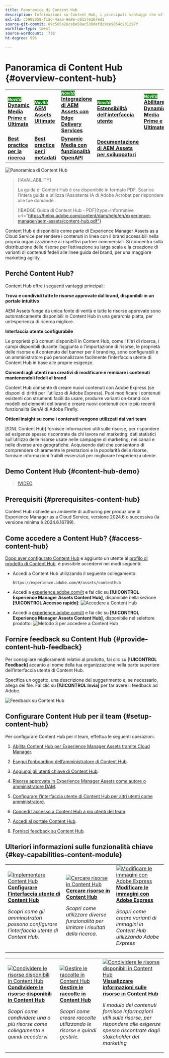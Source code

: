```yaml
---
title: Panoramica di Content Hub
description: Informazioni su Content Hub, i principali vantaggi che offre, come accedervi e come fornire un feedback sulle opzioni disponibili.
exl-id: c5908058-f1ad-4aaa-9e8e-c0157e107ed1
source-git-commit: 89c565a28cabe50ac539defd29ce9054c231297f
workflow-type: tm+mt
source-wordcount: '736'
ht-degree: 99%

---
```


# Panoramica di Content Hub {#overview-content-hub}

<table>
    <tr>
        <td>
            <sup style= "background-color:#008000; color:#FFFFFF; font-weight:bold"><i>Novità</i></sup> <a href="/help/assets/dynamic-media/dm-prime-ultimate.md"><b>Dynamic Media Prime e Ultimate</b></a>
        </td>
        <td>
            <sup style= "background-color:#008000; color:#FFFFFF; font-weight:bold"><i>Novità</i></sup> <a href="/help/assets/assets-ultimate-overview.md"><b>AEM Assets Ultimate</b></a>
        </td>
        <td>
            <sup style= "background-color:#008000; color:#FFFFFF; font-weight:bold"><i>Novità</i></sup> <a href="/help/assets/integrate-aem-assets-edge-delivery-services.md"><b>Integrazione di AEM Assets con Edge Delivery Services</b></a>
        </td>
        <td>
            <sup style= "background-color:#008000; color:#FFFFFF; font-weight:bold"><i>Novità</i></sup> <a href="/help/assets/aem-assets-view-ui-extensibility.md"><b>Estensibilità dell’interfaccia utente</b></a>
        </td>
          <td>
            <sup style= "background-color:#008000; color:#FFFFFF; font-weight:bold"><i>Novità</i></sup> <a href="/help/assets/dynamic-media/enable-dynamic-media-prime-and-ultimate.md"><b>Abilitare Dynamic Media Prime e Ultimate</b></a>
        </td>
    </tr>
    <tr>
        <td>
            <a href="/help/assets/search-best-practices.md"><b>Best practice per la ricerca</b></a>
        </td>
        <td>
            <a href="/help/assets/metadata-best-practices.md"><b>Best practice per i metadati</b></a>
        </td>
        <td>
            <a href="/help/assets/dynamic-media-open-apis-overview.md"><b>Dynamic Media con funzionalità OpenAPI</b></a>
        </td>
        <td>
            <a href="https://developer.adobe.com/experience-cloud/experience-manager-apis/"><b>Documentazione di AEM Assets per sviluppatori</b></a>
        </td>
    </tr>
</table>

![Panoramica di Content Hub](assets/content-hub-overview.png)

>[!AVAILABILITY]
>
>La guida di Content Hub è ora disponibile in formato PDF. Scarica l’intera guida e utilizza l’Assistente IA di Adobe Acrobat per rispondere alle tue domande.
>
>[!BADGE Guida di Content Hub - PDF]{type=Informative url="https://helpx.adobe.com/content/dam/help/en/experience-manager/aem-assets/content-hub.pdf"}

Content Hub è disponibile come parte di Experience Manager Assets as a Cloud Service per rendere i contenuti in linea con il brand accessibili nella propria organizzazione e ai rispettivi partner commerciali. Si concentra sulla distribuzione delle risorse per l’attivazione su larga scala e la creazione di varianti di contenuti fedeli alle linee guida del brand, per una maggiore marketing agility.

## Perché Content Hub?

Content Hub offre i seguenti vantaggi principali:

**Trova e condividi tutte le risorse approvate dal brand, disponibili in un portale intuitivo**

AEM Assets funge da unica fonte di verità e tutte le risorse approvate sono automaticamente disponibili in Content Hub in una gerarchia piatta, per un’esperienza di ricerca migliore.

**Interfaccia utente configurabile**

Le proprietà più comuni disponibili in Content Hub, come i filtri di ricerca, i campi disponibili durante l’aggiunta o l’importazione di risorse, le proprietà delle risorse e il contenuto del banner per il branding, sono configurabili e un amministratore può personalizzare facilmente l’interfaccia utente di Content Hub in base alle proprie esigenze.

**Consenti agli utenti non creativi di modificare e remixare i contenuti mantenendoli fedeli al brand**

Content Hub consente di creare nuovi contenuti con Adobe Express (se disponi di diritti per l’utilizzo di Adobe Express). Puoi modificare i contenuti esistenti con strumenti facili da usare, produrre varianti on-brand con modelli ed elementi del brand e creare nuovi contenuti con le più recenti funzionalità GenAI di Adobe Firefly.

**Ottieni insight su come i contenuti vengono utilizzati dai vari team**

[!DNL Content Hub] fornisce informazioni utili sulle risorse, per rispondere ad esigenze spesso riscontrate da chi lavora nel marketing: dati statistici sull’utilizzo delle risorse usate nelle campagne di marketing, nei canali e nelle diverse aree geografiche. Acquisendo dati che consentono di comprendere chiaramente le prestazioni e la popolarità delle risorse, fornisce informazioni fruibili essenziali per migliorare l’esperienza utente.

## Demo Content Hub {#content-hub-demo}

>[!VIDEO](https://video.tv.adobe.com/v/3459544)

## Prerequisiti {#prerequisites-content-hub}

Content Hub richiede un ambiente di authoring per produzione di Experience Manager as a Cloud Service, versione 2024.6 o successiva (la versione minima è 2024.6.16799).

## Come accedere a Content Hub? {#access-content-hub}

[Dopo aver configurato Content Hub](/help/assets/deploy-content-hub.md) e aggiunto un utente al [profilo di prodotto di Content Hub](/help/assets/deploy-content-hub.md#content-hub-instance-product-profile), è possibile accedervi nei modi seguenti:

* Accedi a Content Hub utilizzando il seguente collegamento:

  `https://experience.adobe.com/#/assets/contenthub`

* Accedi a [experience.adobe.com/it](https://auth.services.adobe.com/it_IT/index.html?callback=https%3A%2F%2Fims-na1.adobelogin.com%2Fims%2Fadobeid%2Fexc_app%2FAdobeID%2Ftoken%3Fredirect_uri%3Dhttps%253A%252F%252Fexperience.adobe.com%252F%2523old_hash%253Dold_hash%253D%252523%25252F%2526from_ims%253Dtrue%253Fclient_id%253Dexc_app%2526api%253Dauthorize%2526scope%253Dab.manage%252Caccount_cluster.read%252Cadditional_info%252Cadditional_info.job_function%252Cadditional_info.projectedProductContext%252Cadditional_info.roles%252CAdobeID%252Cadobeio.appregistry.read%252Cadobeio_api%252Caudiencemanager_api%252Ccreative_cloud%252Cmps%252Copenid%252Corg.read%252Cpps.read%252Cread_organizations%252Cread_pc%252Cread_pc.acp%252Cread_pc.dma_tartan%252Csession%26state%3D%257B%2522jslibver%2522%253A%2522v2-v0.31.0-2-g1e8a8a8%2522%252C%2522nonce%2522%253A%25222316022399331147%2522%257D%26code_challenge_method%3Dplain%26use_ms_for_expiry%3Dtrue&amp;client_id=exc_app&amp;scope=ab.manage%2Caccount_cluster.read%2Cadditional_info%2Cadditional_info.job_function%2Cadditional_info.projectedProductContext%2Cadditional_info.roles%2CAdobeID%2Cadobeio.appregistry.read%2Cadobeio_api%2Caudiencemanager_api%2Ccreative_cloud%2Cmps%2Copenid%2Corg.read%2Cpps.read%2Cread_organizations%2Cread_pc%2Cread_pc.acp%2Cread_pc.dma_tartan%2Csession&amp;state=%7B%22jslibver%22%3A%22v2-v0.31.0-2-g1e8a8a8%22%2C%22nonce%22%3A%222316022399331147%22%7D&amp;relay=64da7fa8-cd9e-47cf-9892-7f3ef3092f8c&amp;locale=en_GB&amp;flow_type=token&amp;dctx_id=v%3A2%2Cs%2Cf%2Cb8e64530-b013-11ee-a6c1-e721bdec0171&amp;idp_flow_type=login&amp;response_type=token&amp;profile_filter=%7B%22findFirst%22%3Atrue%2C+%22fallbackToAA%22%3Atrue%2C+%22preferForwardProfile%22%3Atrue%2C+%22searchEntireCluster%22%3Atrue%7D%3B+isOwnedByOrg%28%2776B329395DF155D60A495E2C%40AdobeOrg%27%29&amp;code_challenge_method=plain&amp;redirect_uri=https%3A%2F%2Fexperience.adobe.com%2F%23old_hash%3Dold_hash%3D%2523%252F%26from_ims%3Dtrue%3Fclient_id%3Dexc_app%26api%3Dauthorize%26scope%3Dab.manage%2Caccount_cluster.read%2Cadditional_info%2Cadditional_info.job_function%2Cadditional_info.projectedProductContext%2Cadditional_info.roles%2CAdobeID%2Cadobeio.appregistry.read%2Cadobeio_api%2Caudiencemanager_api%2Ccreative_cloud%2Cmps%2Copenid%2Corg.read%2Cpps.read%2Cread_organizations%2Cread_pc%2Cread_pc.acp%2Cread_pc.dma_tartan%2Csession&amp;use_ms_for_expiry=true#/) e fai clic su **[!UICONTROL Experience Manager Assets Content Hub]**, disponibile nella sezione **[!UICONTROL Accesso rapido]**:
  ![Accedere a Content Hub](assets/access-content-hub.png)

* Accedi a [experience.adobe.com/it](https://auth.services.adobe.com/it_IT/index.html?callback=https%3A%2F%2Fims-na1.adobelogin.com%2Fims%2Fadobeid%2Fexc_app%2FAdobeID%2Ftoken%3Fredirect_uri%3Dhttps%253A%252F%252Fexperience.adobe.com%252F%2523old_hash%253Dold_hash%253D%252523%25252F%2526from_ims%253Dtrue%253Fclient_id%253Dexc_app%2526api%253Dauthorize%2526scope%253Dab.manage%252Caccount_cluster.read%252Cadditional_info%252Cadditional_info.job_function%252Cadditional_info.projectedProductContext%252Cadditional_info.roles%252CAdobeID%252Cadobeio.appregistry.read%252Cadobeio_api%252Caudiencemanager_api%252Ccreative_cloud%252Cmps%252Copenid%252Corg.read%252Cpps.read%252Cread_organizations%252Cread_pc%252Cread_pc.acp%252Cread_pc.dma_tartan%252Csession%26state%3D%257B%2522jslibver%2522%253A%2522v2-v0.31.0-2-g1e8a8a8%2522%252C%2522nonce%2522%253A%25222316022399331147%2522%257D%26code_challenge_method%3Dplain%26use_ms_for_expiry%3Dtrue&amp;client_id=exc_app&amp;scope=ab.manage%2Caccount_cluster.read%2Cadditional_info%2Cadditional_info.job_function%2Cadditional_info.projectedProductContext%2Cadditional_info.roles%2CAdobeID%2Cadobeio.appregistry.read%2Cadobeio_api%2Caudiencemanager_api%2Ccreative_cloud%2Cmps%2Copenid%2Corg.read%2Cpps.read%2Cread_organizations%2Cread_pc%2Cread_pc.acp%2Cread_pc.dma_tartan%2Csession&amp;state=%7B%22jslibver%22%3A%22v2-v0.31.0-2-g1e8a8a8%22%2C%22nonce%22%3A%222316022399331147%22%7D&amp;relay=64da7fa8-cd9e-47cf-9892-7f3ef3092f8c&amp;locale=en_GB&amp;flow_type=token&amp;dctx_id=v%3A2%2Cs%2Cf%2Cb8e64530-b013-11ee-a6c1-e721bdec0171&amp;idp_flow_type=login&amp;response_type=token&amp;profile_filter=%7B%22findFirst%22%3Atrue%2C+%22fallbackToAA%22%3Atrue%2C+%22preferForwardProfile%22%3Atrue%2C+%22searchEntireCluster%22%3Atrue%7D%3B+isOwnedByOrg%28%2776B329395DF155D60A495E2C%40AdobeOrg%27%29&amp;code_challenge_method=plain&amp;redirect_uri=https%3A%2F%2Fexperience.adobe.com%2F%23old_hash%3Dold_hash%3D%2523%252F%26from_ims%3Dtrue%3Fclient_id%3Dexc_app%26api%3Dauthorize%26scope%3Dab.manage%2Caccount_cluster.read%2Cadditional_info%2Cadditional_info.job_function%2Cadditional_info.projectedProductContext%2Cadditional_info.roles%2CAdobeID%2Cadobeio.appregistry.read%2Cadobeio_api%2Caudiencemanager_api%2Ccreative_cloud%2Cmps%2Copenid%2Corg.read%2Cpps.read%2Cread_organizations%2Cread_pc%2Cread_pc.acp%2Cread_pc.dma_tartan%2Csession&amp;use_ms_for_expiry=true#/) e fai clic su **[!UICONTROL Experience Manager Assets Content Hub]**, disponibile nel selettore prodotto:
  ![Metodo 3 per accedere a Content Hub](assets/access-content-hub-alternate.png)

## Fornire feedback su Content Hub {#provide-content-hub-feedback}

Per consigliare miglioramenti relativi al prodotto, fai clic su **[!UICONTROL Feedback]** accanto al nome della tua organizzazione nella parte superiore dell’interfaccia utente di Content Hub.

Specifica un oggetto, una descrizione del suggerimento e, se necessario, allega dei file. Fai clic su **[!UICONTROL Invia]** per far avere il feedback ad Adobe.

![Feedback su Content Hub](assets/content-hub-feedback.png)

## Configurare Content Hub per il team {#setup-content-hub}

Per configurare Content Hub per il team, effettua le seguenti operazioni.

1. [Abilita Content Hub per Experience Manager Assets tramite Cloud Manager](deploy-content-hub.md#enable-content-hub).

1. [Esegui l’onboarding dell’amministratore di Content Hub](deploy-content-hub.md#onboard-content-hub-administrator).

1. [Aggiungi gli utenti chiave di Content Hub](deploy-content-hub.md#onboard-content-hub-consumer-users).

1. [Risorse approvate in Experience Manager Assets come autore o amministratore DAM](approve-assets.md).

1. [Configurare l’interfaccia utente di Content Hub per altri utenti come amministratore](configure-content-hub-ui-options.md).

1. [Concedi l’accesso a Content Hub a più utenti del team](deploy-content-hub.md#onboard-content-hub-consumer-users).

1. [Accedi al portale Content Hub](#access-content-hub).

1. [Fornisci feedback su Content Hub](#provide-content-hub-feedback).


## Ulteriori informazioni sulle funzionalità chiave {#key-capabilities-content-module}

<table>
<td>
   <a href="/help/assets/configure-content-hub-ui-options.md">
   <img alt="Implementare Content Hub" src="./assets/configure-assets.png" />
   </a>
   <div>
      <a href="/help/assets/configure-content-hub-ui-options.md">
      <strong>Configurare l’interfaccia utente di Content Hub</strong>
      </a>
   </div>
   <p>
      <em>Scopri come gli amministratori possono configurare l’interfaccia utente di Content Hub.</em>
   </p>
</td>


<td>
   <a href="/help/assets/search-assets-content-hub.md">
   <img alt="Cercare risorse in Content Hub" src="./assets/search.png" />
   </a>
   <div>
      <a href="/help/assets/search-assets-content-hub.md">
      <strong>Cercare risorse in Content Hub</strong>
      </a>
   </div>
   <p>
      <em>Scopri come utilizzare diverse funzionalità per limitare i risultati della ricerca.</em>
   </p>
</td>
<td>
   <a href="/help/assets/edit-images-content-hub.md">
   <img alt="Modificare le immagini con Adobe Express" src="./assets/edit-images-content-hub.png" />
   </a>
   <div>
      <a href="/help/assets/edit-images-content-hub.md">
      <strong>Modificare le immagini con Adobe Express</strong>
      </a>
   </div>
   <p>
      <em>Scopri come creare varianti di immagini in Content Hub utilizzando Adobe Express</em>
   </p>
</td>
</table>
<table>
<td>
   <a href="/help/assets/share-assets-content-hub.md">
   <img alt="Condividere le risorse disponibili in Content Hub" src="./assets/share-assets-banner.png" />
   </a>
   <div>
      <a href="/help/assets/share-assets-content-hub.md">
      <strong>Condividere le risorse disponibili in Content Hub</strong>
      </a>
   </div>
   <p>
      <em>Scopri come condividere una o più risorse come collegamento e quindi accedervi.</em>
   </p>
</td>
<td>
   <a href="/help/assets/collections-content-hub.md">
   <img alt="Gestire le raccolte in Content Hub" src="./assets/manage-collection.png" />
   </a>
   <div>
      <a href="/help/assets/collections-content-hub.md">
      <strong>Gestire le raccolte in Content Hub</strong>
      </a>
   </div>
   <p>
      <em>Scopri come creare raccolte utilizzando le risorse e quindi gestirle.</em>
   </p>
</td>
<td>
   <a href="/help/assets/insights-content-hub.md">
   <img alt="Condividere le risorse disponibili in Content Hub" src="./assets/asset-insights-banner.jpg" />
   </a>
   <div>
      <a href="/help/assets/insights-content-hub.md">
      <strong>Visualizzare informazioni sulle risorse in Content Hub</strong>
      </a>
   </div>
   <p>
      <em> Il modulo dei contenuti fornisce informazioni utili sulle risorse, per rispondere alle esigenze spesso riscontrate dagli stakeholder del marketing</em>
   </p>
</td>
</table>
